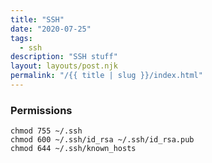 ```yaml
---
title: "SSH"
date: "2020-07-25"
tags:
  - ssh
description: "SSH stuff"
layout: layouts/post.njk
permalink: "/{{ title | slug }}/index.html"
---
```


### Permissions

```shell
chmod 755 ~/.ssh
chmod 600 ~/.ssh/id_rsa ~/.ssh/id_rsa.pub
chmod 644 ~/.ssh/known_hosts
```
